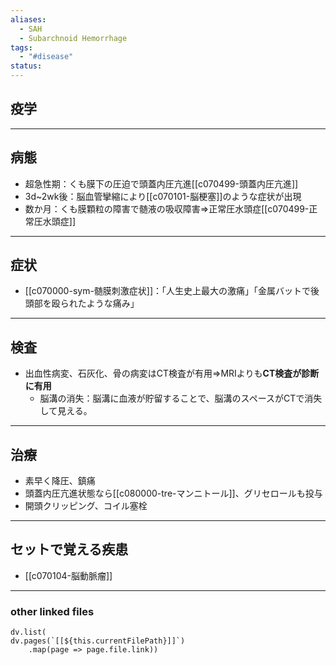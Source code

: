 ```yaml
---
aliases:
  - SAH
  - Subarchnoid Hemorrhage
tags:
  - "#disease"
status:
---
```

## 疫学
---
## 病態
- 超急性期：くも膜下の圧迫で頭蓋内圧亢進[[c070499-頭蓋内圧亢進]]
- 3d~2wk後：脳血管攣縮により[[c070101-脳梗塞]]のような症状が出現
- 数か月：くも膜顆粒の障害で髄液の吸収障害⇒正常圧水頭症[[c070499-正常圧水頭症]]
---
## 症状
- [[c070000-sym-髄膜刺激症状]]：「人生史上最大の激痛」「金属バットで後頭部を殴られたような痛み」
---
## 検査
- 出血性病変、石灰化、骨の病変はCT検査が有用⇒MRIよりも**CT検査が診断に有用**
	- 脳溝の消失：脳溝に血液が貯留することで、脳溝のスペースがCTで消失して見える。
---
## 治療
- 素早く降圧、鎮痛
- 頭蓋内圧亢進状態なら[[c080000-tre-マンニトール]]、グリセロールも投与
- 開頭クリッピング、コイル塞栓
---
## セットで覚える疾患
- [[c070104-脳動脈瘤]]
---
### other linked files
```dataviewjs
dv.list(
dv.pages(`[[${this.currentFilePath}]]`)
	.map(page => page.file.link))
```